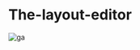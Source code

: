 # The-layout-editor
![ga](https://user-images.githubusercontent.com/50354267/172981876-443a0798-5d43-4665-9c43-2c488f675add.gif)
